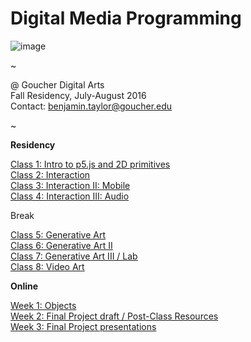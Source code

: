 # Digital Media Programming

![image](images/reas2.jpg)

~

@ Goucher Digital Arts
<br>Fall Residency, July-August 2016
<br>Contact: [benjamin.taylor@goucher.edu](mailto:benjamin.taylor@goucher.edu)

~

**Residency**

[Class 1: Intro to p5.js and 2D primitives](/class1)
<br>[Class 2: Interaction](/class2)
<br>[Class 3: Interaction II: Mobile](/class3)
<br>[Class 4: Interaction III: Audio](/class4)

Break

[Class 5: Generative Art](/class5)
<br>[Class 6: Generative Art II](/class6)
<br>[Class 7: Generative Art III / Lab](/class7)
<br>[Class 8: Video Art](/class8)

**Online**

[Week 1: Objects](/week1)
<br>[Week 2: Final Project draft / Post-Class Resources](/week2)
<br>[Week 3: Final Project presentations](/week3)
